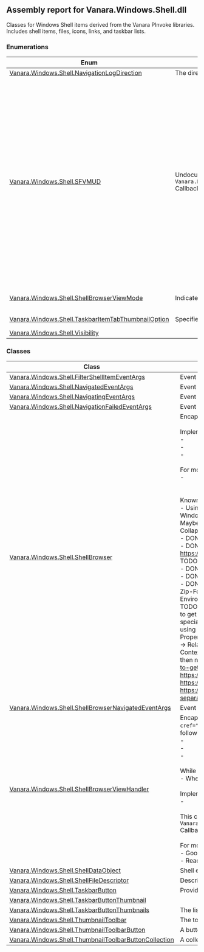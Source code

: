 ## Assembly report for Vanara.Windows.Shell.dll
Classes for Windows Shell items derived from the Vanara PInvoke libraries. Includes shell items, files, icons, links, and taskbar lists.
### Enumerations
Enum | Description | Values
---- | ---- | ----
[Vanara.Windows.Shell.NavigationLogDirection](https://github.com/dahall/Vanara/search?l=C%23&q=NavigationLogDirection) | The direction argument for NavigateFromHistory() | Forward, Backward
[Vanara.Windows.Shell.SFVMUD](https://github.com/dahall/Vanara/search?l=C%23&q=SFVMUD) | Undocumented Flags used by `Vanara.PInvoke.Shell32.IShellFolderViewCB.MessageSFVCB(Vanara.PInvoke.Shell32.SFVM,System.IntPtr,System.IntPtr,System.IntPtr@)` Callback Handler. | SFVM_SELECTIONCHANGED, SFVM_DRAWMENUITEM, SFVM_MEASUREMENUITEM, SFVM_EXITMENULOOP, SFVM_VIEWRELEASE, SFVM_GETNAMELENGTH, SFVM_WINDOWCLOSING, SFVM_LISTREFRESHED, SFVM_WINDOWFOCUSED, SFVM_REGISTERCOPYHOOK, SFVM_COPYHOOKCALLBACK, SFVM_ADDINGOBJECT, SFVM_REMOVINGOBJECT, SFVM_GETCOMMANDDIR, SFVM_GETCOLUMNSTREAM, SFVM_CANSELECTALL, SFVM_ISSTRICTREFRESH, SFVM_ISCHILDOBJECT, SFVM_GETEXTVIEWS, SFVM_GET_CUSTOMVIEWINFO, SFVM_ENUMERATEDITEMS, SFVM_GET_VIEW_DATA, SFVM_GET_WEBVIEW_LAYOUT, SFVM_GET_WEBVIEW_CONTENT, SFVM_GET_WEBVIEW_TASKS, SFVM_GET_WEBVIEW_THEME, SFVM_GETDEFERREDVIEWSETTINGS
[Vanara.Windows.Shell.ShellBrowserViewMode](https://github.com/dahall/Vanara/search?l=C%23&q=ShellBrowserViewMode) | Indicates the viewing mode of the ShellBrowser | Icon, SmallIcon, List, Details, Thumbnail, Tile, ThumbStrip, Content, Auto
[Vanara.Windows.Shell.TaskbarItemTabThumbnailOption](https://github.com/dahall/Vanara/search?l=C%23&q=TaskbarItemTabThumbnailOption) | Specifies taskbar button thumbnail tab properties. | TabWindow, MainWindow, MainWindowWhenActive
[Vanara.Windows.Shell.Visibility](https://github.com/dahall/Vanara/search?l=C%23&q=Visibility) |  | Visible, Hidden, Collapsed
### Classes
Class | Description
---- | ----
[Vanara.Windows.Shell.FilterShellItemEventArgs](https://github.com/dahall/Vanara/search?l=C%23&q=FilterShellItemEventArgs) | Event argument for FilterItem event
[Vanara.Windows.Shell.NavigatedEventArgs](https://github.com/dahall/Vanara/search?l=C%23&q=NavigatedEventArgs) | Event argument for The Navigated event
[Vanara.Windows.Shell.NavigatingEventArgs](https://github.com/dahall/Vanara/search?l=C%23&q=NavigatingEventArgs) | Event argument for The Navigating event
[Vanara.Windows.Shell.NavigationFailedEventArgs](https://github.com/dahall/Vanara/search?l=C%23&q=NavigationFailedEventArgs) | Event argument for the NavigatinoFailed event
[Vanara.Windows.Shell.ShellBrowser](https://github.com/dahall/Vanara/search?l=C%23&q=ShellBrowser) | Encapsulates a `Vanara.PInvoke.Shell32.IShellBrowser`-Implementation within an `System.Windows.Forms.UserControl`. <br /><br /> Implements the following Interfaces: <br /> - <seealso cref="T:System.Windows.Forms.IWin32Window" /><br /> - <seealso cref="T:Vanara.PInvoke.Shell32.IShellBrowser" /><br /> - <seealso cref="T:Vanara.PInvoke.Shell32.IServiceProvider" /><br /><br /> For more Information on used techniques see: <br /> - <seealso href="https://www.codeproject.com/Articles/28961/Full-implementation-of-IShellBrowser" /><br /><br /><br /> Known Issues: <br /> - Using windows 10, the virtual Quick-Access folder doesn't get displayed properly. It has to be grouped by "Group" (as shown in Windows Explorer UI), but I couldn't find the OLE-Property for this. Also, if using Groups, the Frequent Files List doesn't have its Icons. Maybe we have to bind to another version of ComCtrls to get this rendered properly - That's just an idea though, cause the Collapse-/Expand-Icons of the Groups have the Windows Vista / Windows 7-Theme, not the Windows 10 Theme as I can see. <br /> - DONE: Keyboard input doesn't work so far. <br /> - DONE: Only Details-Mode should have column headers: (Using Shell32.FOLDERFLAGS.FWF_NOHEADERINALLVIEWS) <br /> https://stackoverflow.com/questions/11776266/ishellview-columnheaders-not-hidden-if-autoview-does-not-choose-details - TODO: CustomDraw, when currently no shellView available <br /> - DONE: Network folder: E_FAIL =&gt; DONE: Returning HRESULT.E_NOTIMPL from MessageSFVCB fixes this <br /> - DONE: Disk Drive (empty): E_CANCELLED_BY_USER <br /> - DONE: Disable header in Details view when grouping is enabled - DONE: Creating ViewWindow using '.CreateViewWindow()' fails on Zip-Folders; =&gt; Fixed again by returning HRESULT.E_NOTIMPL from MessageSFVCB - TODO: internal static readonly bool IsMinVista = Environment.OSVersion.Version.Major &gt;= 6; // TODO: We use one interface, afaik, that only works in vista and above: IFolderView2 - TODO: Windows 10' Quick Access folder has a special type of grouping, can't find out how this works yet. As soon as we would be able to get all the available properties for an particular item, we would be able found out how this grouping works. However, it seems to be a special group, since folders are Tiles, whereas files are shown in Details mode. - NOTE: The grouping is done by 'Group'. Activate it using "Group by-&gt;More-&gt;Group", and then do the grouping. However, the Icons for 'Recent Files'-Group get lost. - TODO: ViewMode-Property, Thumbnailsize =&gt; Set ThumbnailSize for Large, ExtraLarge, etc. - DONE: Keyboard-Handling - DONE: BrowseObject -&gt;Parent -&gt; Relative - TODO: Properties in design editor!!! - TODO: Write History correctly! - TODO: Check getting / losing Focus! again - TODO: Context-Menu -&gt; "Open File Location" doesn't work on folder "Quick Access" - TODO: When columns get reordered in details mode, then navigate to another folder, then back =&gt; column content gets messed NOTE: https://stackoverflow.com/questions/7698602/how-to-get-embedded-explorer-ishellview-to-be-browsable-i-e-trigger-browseobje NOTE: https://stackoverflow.com/questions/54390268/getting-the-current-ishellview-user-is-interacting-with NOTE: https://www.codeproject.com/Articles/35197/Undocumented-List-View-Features // IMPORTANT! NOTE: https://answers.microsoft.com/en-us/windows/forum/windows_10-files-winpc/windows-10-quick-access-folders-grouped-separately/ecd4be4a-1847-4327-8c44-5aa96e0120b8
[Vanara.Windows.Shell.ShellBrowserNavigatedEventArgs](https://github.com/dahall/Vanara/search?l=C%23&q=ShellBrowserNavigatedEventArgs) | Event argument for The Navigated event.
[Vanara.Windows.Shell.ShellBrowserViewHandler](https://github.com/dahall/Vanara/search?l=C%23&q=ShellBrowserViewHandler) | Encapsulates an `Vanara.PInvoke.Shell32.IShellFolderViewCB">IShellFolderViewCB</see>-Implementation within an <see cref="T:System.IDisposable`-Object. Beside that it's implemented as a Wrapper-Object that is responsible for creating and disposing the following objects aka Interface-Instances: <br /> - <seealso cref="T:Vanara.Windows.Shell.ShellFolder" /><br /> - <seealso cref="T:Vanara.PInvoke.Shell32.IShellView" /><br /> - <seealso cref="T:Vanara.PInvoke.Shell32.IFolderView2" /><br /><br /> While doing that, it also handles some common error cases: <br /> - When there's no disk in a disk drive <br /><br /> Implements the following Interfaces: <br /> - <seealso cref="T:Vanara.PInvoke.Shell32.IShellFolderViewCB" /><br /><br /> This class make use of some <see cref="T:Vanara.Windows.Shell.SFVMUD">undocumented Messages</see> in its `Vanara.PInvoke.Shell32.IShellFolderViewCB.MessageSFVCB(Vanara.PInvoke.Shell32.SFVM,System.IntPtr,System.IntPtr,System.IntPtr@)` Callback Handler. <br /><br /> For more Information on these see: <br /> - Google Drive Shell Extension: <seealso href="https://github.com/google/google-drive-shell-extension/blob/master/DriveFusion/ShellFolderViewCBHandler.cpp"> ShellFolderViewCBHandler.cpp</seealso><br /> - ReactOS: <seealso href="https://doxygen.reactos.org/d2/dbb/IShellFolderViewCB_8cpp.html">IShellFolderViewCB.cpp File Reference </seealso>, <seealso href="https://doxygen.reactos.org/d2/dbb/IShellFolderViewCB_8cpp_source.html">IShellFolderViewCB.cpp</seealso>
[Vanara.Windows.Shell.ShellDataObject](https://github.com/dahall/Vanara/search?l=C%23&q=ShellDataObject) | Shell extended `System.Windows.Forms.DataObject`.
[Vanara.Windows.Shell.ShellFileDescriptor](https://github.com/dahall/Vanara/search?l=C%23&q=ShellFileDescriptor) | Describes the properties of a file that is being copied by means of the clipboard during a Microsoft ActiveX drag-and-drop operation.
[Vanara.Windows.Shell.TaskbarButton](https://github.com/dahall/Vanara/search?l=C%23&q=TaskbarButton) | Provides access to the functionality of the taskbar button.
[Vanara.Windows.Shell.TaskbarButtonThumbnail](https://github.com/dahall/Vanara/search?l=C%23&q=TaskbarButtonThumbnail) | 
[Vanara.Windows.Shell.TaskbarButtonThumbnails](https://github.com/dahall/Vanara/search?l=C%23&q=TaskbarButtonThumbnails) | The list of thumbnails to be displayed on the taskbar button.
[Vanara.Windows.Shell.ThumbnailToolbar](https://github.com/dahall/Vanara/search?l=C%23&q=ThumbnailToolbar) | The toolbar associated with thumbnails shown when hovering over an application's taskbar button.
[Vanara.Windows.Shell.ThumbnailToolbarButton](https://github.com/dahall/Vanara/search?l=C%23&q=ThumbnailToolbarButton) | A button in the toolbar associated with thumbnails displayed on a taskbar button.
[Vanara.Windows.Shell.ThumbnailToolbarButtonCollection](https://github.com/dahall/Vanara/search?l=C%23&q=ThumbnailToolbarButtonCollection) | A collection of thumbnail toolbar buttons.
